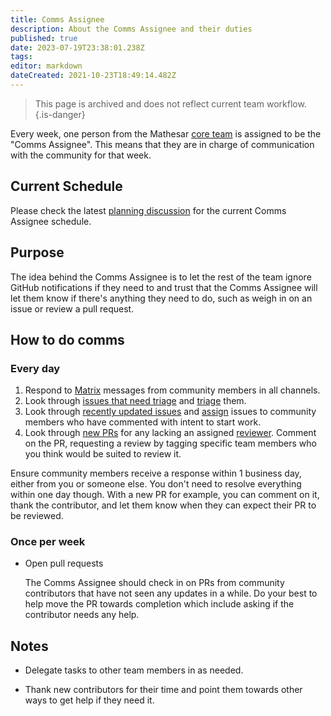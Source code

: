 ```yaml
---
title: Comms Assignee
description: About the Comms Assignee and their duties
published: true
date: 2023-07-19T23:38:01.238Z
tags: 
editor: markdown
dateCreated: 2021-10-23T18:49:14.482Z
---
```


> This page is archived and does not reflect current team workflow.
{.is-danger}

Every week, one person from the Mathesar [core team](/team) is assigned to be the "Comms Assignee". This means that they are in charge of communication with the community for that week.

## Current Schedule

Please check the latest [planning discussion](https://github.com/centerofci/mathesar/discussions/categories/planning) for the current Comms Assignee schedule.

## Purpose

The idea behind the Comms Assignee is to let the rest of the team ignore GitHub notifications if they need to and trust that the Comms Assignee will let them know if there's anything they need to do, such as weigh in on an issue or review a pull request.

## How to do comms

### Every day

1. Respond to [Matrix](/community) messages from community members in all channels.
1. Look through [issues that need triage](https://github.com/centerofci/mathesar/issues?q=is%3Aopen+is%3Aissue+label%3A%22status%3A+triage%22) and [triage](/team/guide/issue-triage) them.
1. Look through [recently updated issues](https://github.com/centerofci/mathesar/issues?q=is%3Aopen+is%3Aissue+sort%3Aupdated-desc) and [assign](/team/guide/issue-assignment) issues to community members who have commented with intent to start work.
1. Look through [new PRs](https://github.com/centerofci/mathesar/pulls?q=is%3Aopen+is%3Apr) for any lacking an assigned [reviewer](/engineering/code-review). Comment on the PR, requesting a review by tagging specific team members who you think would be suited to review it.

Ensure community members receive a response within 1 business day, either from you or someone else. You don't need to resolve everything within one day though. With a new PR for example, you can comment on it, thank the contributor, and let them know when they can expect their PR to be reviewed.

### Once per week 

- Open pull requests

    The Comms Assignee should check in on PRs from community contributors that have not seen any updates in a while. Do your best to help move the PR towards completion which include asking if the contributor needs any help.

## Notes

- Delegate tasks to other team members in as needed.

- Thank new contributors for their time and point them towards other ways to get help if they need it.
